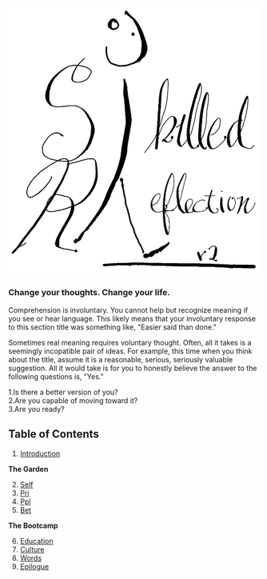
![](figs/title.png)

### Change your thoughts. Change your life.  

Comprehension is involuntary.
You cannot help but recognize meaning 
if you see or hear language.
This likely means that
your involuntary response
to this section title 
was something like,
"Easier said than done."

Sometimes real meaning requires voluntary thought.
Often, all it takes is a
seemingly incopatible pair
of ideas.
For example,
this time when you
think about the title,
assume it is a reasonable,
serious, 
seriously valuable suggestion.
All it would take is for you
to honestly believe
the answer to the following
questions is, "Yes."

1.Is there a better version of you?  
2.Are you capable of moving toward it?  
3.Are you ready?

## Table of Contents  

1. [Introduction](c01-Intro.md)

**The Garden**  

2. [Self](c04-gdn-self.md)
3. [Pri](c05-gdn-pri.md)
4. [Ppl](c06-gdn-ppl.md)
5. [Bet](c07-bet.md)  

**The Bootcamp**  

6. [Education](c09-ibc-ed.md)
7. [Culture](c10-ibc-culture.md)
8. [Words](c12-words.md)
9. [Epilogue](c14-calling.md)

